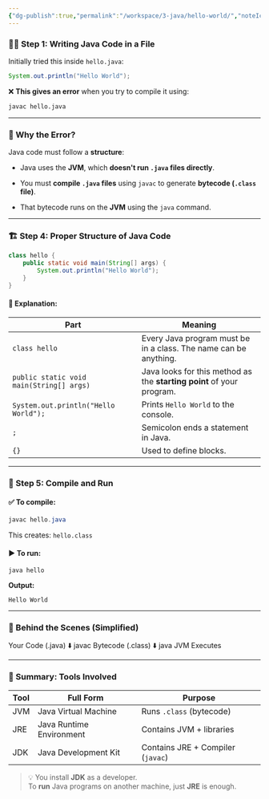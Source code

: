 ```yaml
---
{"dg-publish":true,"permalink":"/workspace/3-java/hello-world/","noteIcon":""}
---
```


### 👨‍💻 Step 1: Writing Java Code in a File

Initially tried this inside `hello.java`:
```java
System.out.println("Hello World");
```


❌ **This gives an error** when you try to compile it using:

```bash
javac hello.java
```
---

### 🧠 Why the Error?

Java code must follow a **structure**:

- Java uses the **JVM**, which **doesn't run `.java` files directly**.
    
- You must **compile `.java` files** using `javac` to generate **bytecode (`.class` file)**.
    
- That bytecode runs on the **JVM** using the `java` command.
    

---

### 🏗️ Step 4: Proper Structure of Java Code

```java
class hello {
    public static void main(String[] args) {
        System.out.println("Hello World");
    }
}
```

#### 🧱 Explanation:

|Part|Meaning|
|---|---|
|`class hello`|Every Java program must be in a class. The name can be anything.|
|`public static void main(String[] args)`|Java looks for this method as the **starting point** of your program.|
|`System.out.println("Hello World");`|Prints `Hello World` to the console.|
|`;`|Semicolon ends a statement in Java.|
|`{}`|Used to define blocks.|

---

### 🧪 Step 5: Compile and Run

#### ✅ To compile:

```java
javac hello.java
```

This creates: `hello.class`

#### ▶️ To run:

```
java hello
```

**Output:**

```
Hello World
```
---

### 🧾 Behind the Scenes (Simplified)

Your Code (.java)
   ⬇️ javac
Bytecode (.class)
   ⬇️ java
JVM Executes

---

### 🔁 Summary: Tools Involved

|Tool|Full Form|Purpose|
|---|---|---|
|JVM|Java Virtual Machine|Runs `.class` (bytecode)|
|JRE|Java Runtime Environment|Contains JVM + libraries|
|JDK|Java Development Kit|Contains JRE + Compiler (`javac`)|

> 💡 You install **JDK** as a developer.  
> To **run** Java programs on another machine, just **JRE** is enough.